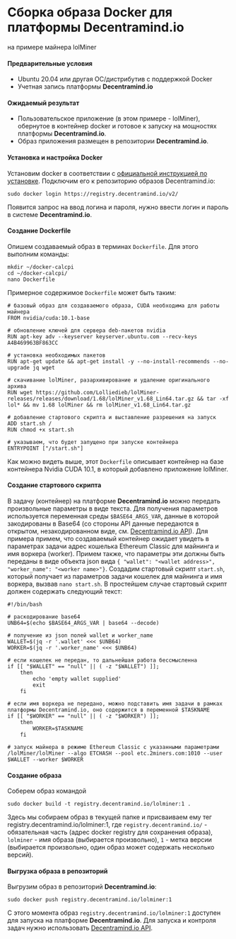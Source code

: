 # Сборка образа Docker для платформы Decentramind.io
на примере майнера lolMiner

#### Предварительные условия 
* Ubuntu 20.04 или другая ОС/дистрибутив с поддержкой Docker
* Учетная запись платформы **Decentramind.io**

#### Ожидаемый результат
* Пользовательское приложение (в этом примере - lolMiner), обернутое в контейнер docker и готовое к запуску на мощностях платформы **Decentramind.io**. 
* Образ приложения размещен в репозитории **Decentramind.io**.

#### Установка и настройка Docker
Установим docker в соответствии с [официальной инструкцией по установке](https://docs.docker.com/engine/install/ubuntu/).
Подключим его к репозиторию образов Decentramind.io:

```
sudo docker login https://registry.decentramind.io/v2/
```
Появится запрос на ввод логина и пароля, нужно ввести логин и пароль в системе **Decentramind.io**.

#### Создание Dockerfile
Опишем создаваемый образ в терминах ```Dockerfile```. Для этого выполним команды:

```
mkdir ~/docker-calcpi
cd ~/docker-calcpi/
nano Dockerfile
```

Примерное содержимое ```Dockerfile``` может быть таким:

```
# базовый образ для создаваемого образа, CUDA необходима для работы майнера
FROM nvidia/cuda:10.1-base

# обновление ключей для сервера deb-пакетов nvidia
RUN apt-key adv --keyserver keyserver.ubuntu.com --recv-keys A4B469963BF863CC

# установка необходимых пакетов
RUN apt-get update && apt-get install -y --no-install-recommends --no-upgrade jq wget

# скачивание lolMiner, разархивирование и удаление оригинального архива
RUN wget https://github.com/Lolliedieb/lolMiner-releases/releases/download/1.68/lolMiner_v1.68_Lin64.tar.gz && tar -xf lol* && mv 1.68 lolMiner && rm lolMiner_v1.68_Lin64.tar.gz

# добавление стартового скрипта и выставление разрешения на запуск
ADD start.sh /
RUN chmod +x start.sh

# указываем, что будет запущено при запуске контейнера
ENTRYPOINT ["/start.sh"]

```
Как можно видеть выше, этот ```Dockerfile``` описывает контейнер на базе контейнера Nvidia CUDA 10.1, в который добавлено приложение lolMiner.

#### Создание стартового скрипта 
В задачу (контейнер) на платформе **Decentramind.io** можно передать произвольные параметры в виде текста. Для получения параметров используется переменная среды ```$BASE64_ARGS_VAR```, данные в которой закодированы в Base64 (со стороны API данные передаются в открытом, незакодированном виде, см. [Decentramind.io API](https://github.com/Decentramind-io/API-SDK/blob/main/megamind.api.v1.public.json)). Для примера примем, что создаваемый контейнер ожидает увидеть в параметрах задачи адрес кошелька Ethereum Classic для майнинга и имя воркера (worker). Примем также, что параметры эти должны быть переданы в виде объекта json вида ``` { "wallet": "<wallet address>", "worker_name": "<worker name>"} ```. Создадим стартовый скрипт ```start.sh```, который получает из параметров задачи кошелек для майнинга и имя воркера, вызвав ```nano start.sh```. В простейшем случае стартовый скрипт должен содержать следующий текст:

```
#!/bin/bash

# раскодирование base64
UNB64=$(echo $BASE64_ARGS_VAR | base64 --decode)

# получение из json полей wallet и worker_name
WALLET=$(jq -r '.wallet' <<< $UNB64)
WORKER=$(jq -r '.worker_name' <<< $UNB64)

# если кошелек не передан, то дальнейшая работа бессмысленна
if [[ "$WALLET" == "null" || ( -z "$WALLET") ]];
	then
		echo 'empty wallet supplied'
		exit
	fi

# если имя воркера не передано, можно подставить имя задачи в рамках платформы Decentramind.io, оно содержится в переменной $TASKNAME
if [[ "$WORKER" == "null" || ( -z "$WORKER") ]];
	then
		WORKER=$TASKNAME
	fi

# запуск майнера в режиме Ethereum Classic с указанными параметрами
/lolMiner/lolMiner --algo ETCHASH --pool etc.2miners.com:1010 --user $WALLET --worker $WORKER

```

#### Создание образа
Соберем образ командой 
```
sudo docker build -t registry.decentramind.io/lolminer:1 .
```
Здесь мы собираем образ в текущей папке и присваиваем ему тег registry.decentramind.io/lolminer:1, где ```registry.decentramind.io/``` - обязательная часть (адрес docker registry для сохранения образа), ```lolminer``` - имя образа (выбирается произвольно), ```1``` - метка версии (выбирается произвольно, один образ может содержать несколько версий).

#### Выгрузка образа в репозиторий
Выгрузим образ в репозиторий **Decentramind.io**:
```
sudo docker push registry.decentramind.io/lolminer:1
```
С этого момента образ ```registry.decentramind.io/lolminer:1``` доступен для запуска на платформе **Decentramind.io**. Для запуска и контроля задач нужно использовать [Decentramind.io API](https://github.com/Decentramind-io/API-SDK/blob/main/megamind.api.v1.public.json).
